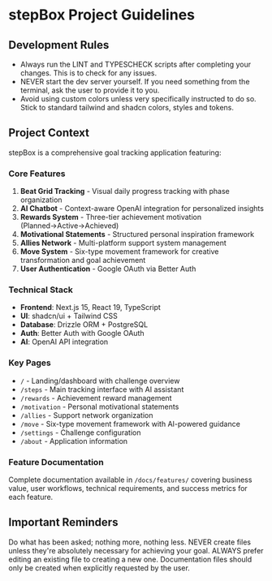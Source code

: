# stepBox Project Guidelines

## Development Rules
- Always run the LINT and TYPESCHECK scripts after completing your changes. This is to check for any issues.
- NEVER start the dev server yourself. If you need something from the terminal, ask the user to provide it to you.
- Avoid using custom colors unless very specifically instructed to do so. Stick to standard tailwind and shadcn colors, styles and tokens.

## Project Context

stepBox is a comprehensive goal tracking application featuring:

### Core Features
1. **Beat Grid Tracking** - Visual daily progress tracking with phase organization
2. **AI Chatbot** - Context-aware OpenAI integration for personalized insights  
3. **Rewards System** - Three-tier achievement motivation (Planned→Active→Achieved)
4. **Motivational Statements** - Structured personal inspiration framework
5. **Allies Network** - Multi-platform support system management
6. **Move System** - Six-type movement framework for creative transformation and goal achievement
7. **User Authentication** - Google OAuth via Better Auth

### Technical Stack
- **Frontend**: Next.js 15, React 19, TypeScript
- **UI**: shadcn/ui + Tailwind CSS
- **Database**: Drizzle ORM + PostgreSQL
- **Auth**: Better Auth with Google OAuth
- **AI**: OpenAI API integration

### Key Pages
- `/` - Landing/dashboard with challenge overview
- `/steps` - Main tracking interface with AI assistant
- `/rewards` - Achievement reward management
- `/motivation` - Personal motivational statements
- `/allies` - Support network organization  
- `/move` - Six-type movement framework with AI-powered guidance
- `/settings` - Challenge configuration
- `/about` - Application information

### Feature Documentation
Complete documentation available in `/docs/features/` covering business value, user workflows, technical requirements, and success metrics for each feature.

## Important Reminders
Do what has been asked; nothing more, nothing less.
NEVER create files unless they're absolutely necessary for achieving your goal.
ALWAYS prefer editing an existing file to creating a new one.
Documentation files should only be created when explicitly requested by the user.
